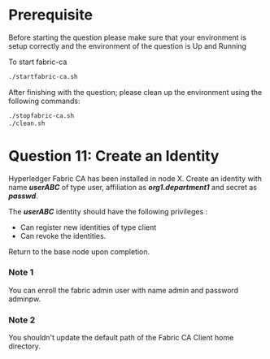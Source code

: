 # Prerequisite
Before starting the question please make sure that your environment is setup correctly and the environment of the question is Up and Running

To start fabric-ca
```sh
./startfabric-ca.sh
```

After finishing with the question; please clean up the environment using the following commands:
```sh
./stopfabric-ca.sh
./clean.sh
```

# Question 11: Create an Identity

Hyperledger Fabric CA has been installed in node X. Create an identity with name ***userABC*** of type user, affiliation as ***org1.department1*** and secret as ***passwd***.

The ***userABC*** identity should have the following privileges :
* Can register new identities of type client 
* Can revoke the identities.

Return to the base node upon completion.

### Note 1
You can enroll the fabric admin user with name admin and password adminpw.

### Note 2
You shouldn't update the default path of the Fabric CA Client home directory.